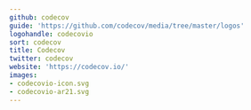 ```yaml
---
github: codecov
guide: 'https://github.com/codecov/media/tree/master/logos'
logohandle: codecovio
sort: codecov
title: Codecov
twitter: codecov
website: 'https://codecov.io/'
images:
- codecovio-icon.svg
- codecovio-ar21.svg
---
```

